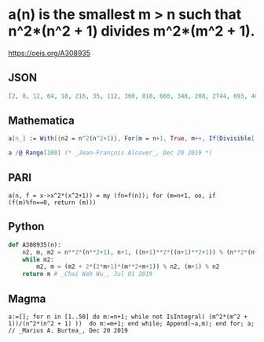 # a\(n\) is the smallest m \> n such that n^2\*\(n^2 \+ 1\) divides m^2\*\(m^2 \+ 1\)\.
https://oeis.org/A308935
## JSON
```JSON
[2, 8, 12, 64, 18, 216, 35, 112, 360, 818, 660, 348, 208, 2744, 693, 4096, 493, 450, 3420, 4832, 1071, 2112, 1242, 13824, 7800, 17576, 1998, 4368, 10133, 1560, 1178, 1280, 3597, 3060, 8582, 46656, 5032, 1292, 29640, 12768, 1189, 14868, 3182, 13112, 36468, 6670]
```
## Mathematica
```Mathematica
a[n_] := With[{n2 = n^2(n^2+1)}, For[m = n+1, True, m++, If[Divisible[ m^2(m^2+1), n2], Print[n, " ", m]; Return[m]]]];
```
```Mathematica
a /@ Range[100] (* _Jean-François Alcover_, Dec 20 2019 *)
```
## PARI
```PARI
a(n, f = x->x^2*(x^2+1)) = my (fn=f(n)); for (m=n+1, oo, if (f(m)%fn==0, return (m)))
```
## Python
```Python
def A308935(n):
    n2, m, m2 = n**2*(n**2+1), n+1, ((n+1)**2*((n+1)**2+1)) % (n**2*(n**2+1))
    while m2:
        m2, m = (m2 + 2*(2*m+1)*(m**2+m+1)) % n2, (m+1) % n2
    return m # _Chai Wah Wu_, Jul 01 2019
```
## Magma
```Magma
a:=[]; for n in [1..50] do m:=n+1; while not IsIntegral( (m^2*(m^2 + 1))/(n^2*(n^2 + 1) ))  do m:=m+1; end while; Append(~a,m); end for; a; // _Marius A. Burtea_, Dec 20 2019
```
